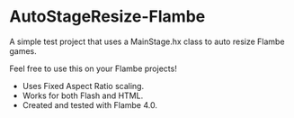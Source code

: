 AutoStageResize-Flambe
======================

A simple test project that uses a MainStage.hx class to auto resize Flambe games.

Feel free to use this on your Flambe projects!

- Uses Fixed Aspect Ratio scaling.
- Works for both Flash and HTML.
- Created and tested with Flambe 4.0.
